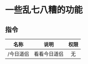 # 一些乱七八糟的功能

## 指令
| 名称         |  说明           |    权限    |
|----------|:------------------:|:------------------:|
| /今日道侣    |  看看今日道侣  |     无           |
